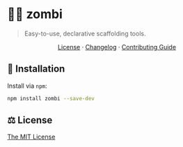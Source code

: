 # 🧟‍♂️ zombi

> Easy-to-use, declarative scaffolding tools.

<p align="center">
  <a href="https://github.com/smithki/zombi/blob/master/LICENSE">License</a> ·
  <a href="https://github.com/smithki/zombi/blob/master/CHANGELOG.md">Changelog</a> ·
  <a href="https://github.com/smithki/zombi/blob/master/CONTRIBUTING.md">Contributing Guide</a>
</p>

## 🔗 Installation

Install via `npm`:

```sh
npm install zombi --save-dev
```

## ⚖️ License

[The MIT License](./LICENSE)
